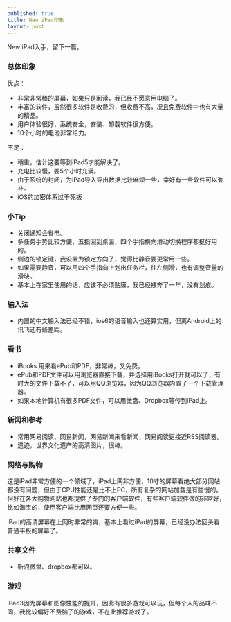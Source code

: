 ```yaml
---
published: true
title: New iPad印象
layout: post
---
```


New iPad入手，留下一篇。

### 总体印象
优点：

- 非常非常棒的屏幕，如果只是阅读，我已经不愿意用电脑了。
- 丰富的软件，虽然很多软件是收费的，但收费不高，况且免费软件中也有大量的精品。
- 用户体验很好，系统安全，安装、卸载软件很方便。
- 10个小时的电池非常给力。


不足：

- 稍重，估计这要等到iPad5才能解决了。
- 充电比较慢，要5个小时充满。
- 由于系统的封闭，为iPad导入导出数据比较麻烦一些，幸好有一些软件可以弥补。
- iOS的加密体系过于死板

### 小Tip

- 关闭通知会省电。
- 多任务手势比较方便，五指回到桌面，四个手指横向滑动切换程序都挺好用的。
- 侧边的锁定键，我设置为锁定方向了，觉得比静音要更常用一些。
- 如果需要静音，可以用四个手指向上划出任务栏，往左侧滑，也有调整音量的滑块。
- 基本上在家里使用的话，应该不必须贴膜，我已经裸奔了一年，没有划痕。

### 输入法

- 内置的中文输入法已经不错，ios6的语音输入也还算实用，但离Android上的讯飞还有些差距。

### 看书
- iBooks 用来看ePub和PDF，非常棒，又免费。
- ePub和PDF文件可以用浏览器直接下载，并选择用iBooks打开就可以了，有时大的文件下载不了，可以用QQ浏览器，因为QQ浏览器内置了一个下载管理器。
- 如果本地计算机有很多PDF文件，可以用微盘、Dropbox等传到iPad上。

### 新闻和参考

- 常用网易阅读、网易新闻，网易新闻来看新闻，网易阅读更接近RSS阅读器。
- 遗迹，世界文化遗产的高清图片，很棒。

### 网络与购物

这是iPad非常方便的一个领域了，iPad上网非方便，10寸的屏幕看绝大部分网站都没有问题，但由于CPU性能还是比不上PC，所有复杂的网站加载是有些慢的。但好在各大购物网站也都提供了专门的客户端软件，有些客户端软件做的非常好，比如淘宝的，使用客户端比用网页还要方便一些。

iPad的高清屏幕在上网时非常的爽，基本上看过iPad的屏幕，已经没办法回头看普通平板的屏幕了。

### 共享文件

- 新浪微盘、dropbox都可以。

### 游戏

iPad3因为屏幕和图像性能的提升，因此有很多游戏可以玩，但每个人的品味不同，我比较偏好不费脑子的游戏，不在此推荐游戏了。

